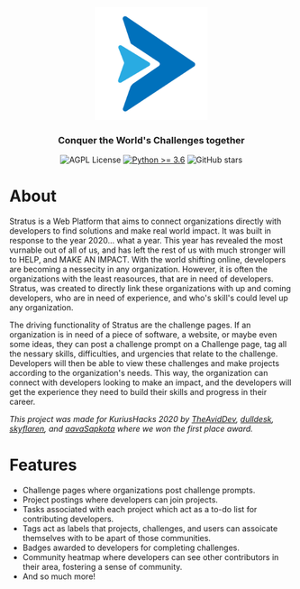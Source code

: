 <p align=center>
    <img alt="Cloak Logo" src="app/static/img/logo.png" width="200px" height="200px">
    <h3 align=center>Conquer the World's Challenges together</h3>
</p>
<p align=center>
    <img alt="AGPL License" src="https://img.shields.io/github/license/theaviddev/stratus">
    <a target="_blank" href="https://www.python.org/downloads/" title="Python version"><img alt="Python >= 3.6" src="https://img.shields.io/badge/python-%3E=_3.6-green.svg"></a>
    <img alt="GitHub stars" src="https://img.shields.io/github/stars/theaviddev/cloak">
</p>

# About
Stratus is a Web Platform that aims to connect organizations directly with developers to find solutions and make real world impact. It was built in response to the year 2020... what a year. This year has revealed the most vurnable out of all of us, and has left the rest of us with much stronger will to HELP, and MAKE AN IMPACT. With the world shifting online, developers are becoming a nessecity in any organization. However, it is often the organizations with the least reasources, that are in need of developers. Stratus, was created to directly link these organizations with up and coming developers, who are in need of experience, and who's skill's could level up any organization.  

The driving functionality of Stratus are the challenge pages. If an organization is in need of a piece of software, a website, or maybe even some ideas, they can post a challenge prompt on a Challenge page, tag all the nessary skills, difficulties, and urgencies that relate to the challenge. Developers will then be able to view these challenges and make projects according to the organization's needs. This way, the organization can connect with developers looking to make an impact, and the developers will get the experience they need to build their skills and progress in their career.

*This project was made for KuriusHacks 2020 by [TheAvidDev](https://github.com/TheAvidDev/), [dulldesk](https://github.com/dulldesk/), [skyflaren](https://github.com/skyflaren/), and [aavaSapkota](https://github.com/aavaSapkota) where we won the first place award.*

# Features
 - Challenge pages where organizations post challenge prompts.
 - Project postings where developers can join projects.
 - Tasks associated with each project which act as a to-do list for contributing developers.
 - Tags act as labels that projects, challenges, and users can assoicate themselves with to be apart of those communities.
 - Badges awarded to developers for completing challenges.
 - Community heatmap where developers can see other contributors in their area, fostering a sense of community.
 - And so much more!
